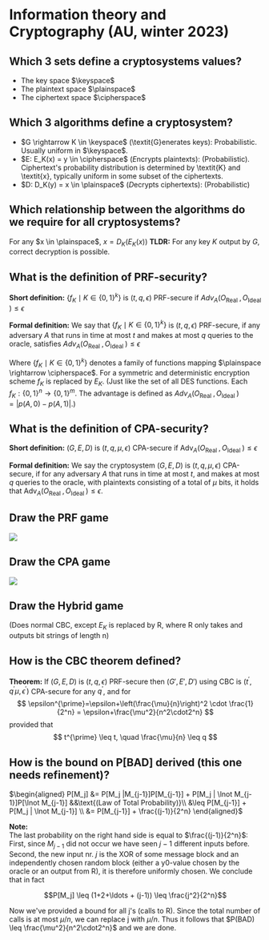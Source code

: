 # Information theory and Cryptography (AU, winter 2023)

## Which 3 sets define a cryptosystems values?

- The key space $\keyspace$  
- The plaintext space $\plainspace$  
- The ciphertext space $\cipherspace$  

## Which 3 algorithms define a cryptosystem?

- $G \rightarrow K \in \keyspace$ (\textit{G}enerates keys): Probabilistic. Usually uniform in $\keyspace$.  
- $E: E_K(x) = y \in \cipherspace$ ($\textit{E}$ncrypts plaintexts): (Probabilistic). Ciphertext's probability distribution is determined by \textit{K} and \textit{x}, typically uniform in some subset of the ciphertexts.  
- $D: D_K(y) = x \in \plainspace$ ($\textit{D}$ecrypts ciphertexts): (Probabilistic)  

## Which relationship between the algorithms do we require for all cryptosystems?

For any $x \in \plainspace$, $x = D_K(E_K(x))$ 
**TLDR:** For any key $\textit{K}$ output by $\textit{G}$, correct decryption is possible.  

## What is the definition of PRF-security?

**Short definition:** $\left\{f_K \mid K \in\{0,1\}^k\right\}$ is $(t, q, \epsilon)$ PRF-secure if $Adv_A\left(O_{\text {Real }}, O_{\text {Ideal }}\right) \leq \epsilon$  

**Formal definition:** We say that $\left\{f_K \mid K \in\{0,1\}^k\right\}$ is $(t, q, \epsilon)$ PRF-secure, if any adversary $A$ that runs in time at most $t$ and makes at most $q$ queries to the oracle, satisfies $Adv_A\left(O_{\text {Real }}, O_{\text {Ideal }}\right) \leq \epsilon$

Where $\left\{f_K \mid K \in\{0,1\}^k\right\}$ denotes a family of functions mapping $\plainspace \rightarrow \cipherspace$. For a symmetric and deterministic encryption scheme $f_K$ is replaced by $E_K$. (Just like the set of all DES functions. Each $f_K: \{0,1\}^n \rightarrow \{0,1\}^m$. The advantage is defined as $Adv_A\left(O_{\text {Real }}, O_{\text {Ideal }}\right) = |p(A,0) - p(A,1)|$.)

## What is the definition of CPA-security?

**Short definition:** $(G, E, D)$ is $(t, q, \mu, \epsilon)$ CPA-secure if $\operatorname{Adv}_A\left(O_{\text {Real }}, O_{\text {Ideal }}\right) \leq \epsilon$

**Formal definition:** We say the cryptosystem $(G, E, D)$ is $(t, q, \mu, \epsilon)$ CPA-secure, if for any adversary $A$ that runs in time at most $t$, and makes at most $q$ queries to the oracle, with plaintexts consisting of a total of $\mu$ bits, it holds that $\operatorname{Adv}_A\left(O_{\text {Real }}, O_{\text {Ideal }}\right) \leq \epsilon$.

## Draw the PRF game

![](images/symmetric-cryptosystems/PRF-CPA-Security.png)

## Draw the CPA game

![](images/symmetric-cryptosystems/PRF-CPA-Security.png)

## Draw the Hybrid game

(Does normal CBC, except $E_K$ is replaced by R, where R only takes and outputs bit strings of length n)

## How is the CBC theorem defined?

**Theorem:**
    If $(G, E, D)$ is $\left(t, q, \epsilon\right)$ PRF-secure then $(G', E', D')$ using CBC is $(t^{\prime}, q^{\prime} \mu, \epsilon^{\prime})$ CPA-secure for any $q^{\prime}$, and for
$$
\epsilon^{\prime}=\epsilon+\left(\frac{\mu}{n}\right)^2 \cdot \frac{1}{2^n} = \epsilon+\frac{\mu^2}{n^2\cdot2^n} 
$$
provided that
$$
t^{\prime} \leq t, \quad \frac{\mu}{n} \leq q
$$

## How is the bound on P[BAD] derived (this one needs refinement)?

$\begin{aligned}
  P[M_j] &= 
    P[M_j |M_{j-1}]P[M_{j-1}] + P[M_j | \lnot M_{j-1}]P[\lnot M_{j-1}] 
    &&\text{(Law of Total Probability)}\\
    &\leq P[M_{j-1}] + P[M_j | \lnot M_{j-1}] \\
    &= P[M_{j-1}] + \frac{(j-1)}{2^n}
\end{aligned}$

**Note:**  
The last probability on the right hand side is equal to $\frac{(j-1)}{2^n}$: First, since $M_{j-1}$ did not occur we have seen $j - 1$ different inputs before. Second, the new input nr. $j$ is the XOR of some message block and an independently chosen random block (either a y0-value chosen by the oracle or an output from R), it is therefore uniformly chosen.
We conclude that in fact

$$P[M_j] \leq (1+2+\ldots + (j-1)) \leq \frac{j^2}{2^n}$$

Now we've provided a bound for all j's (calls to R).
Since the total number of calls is at most $\mu/n$, we can replace j with $\mu/n$. Thus it follows that $P(BAD) \leq \frac{\mu^2}{n^2\cdot2^n}$ and we are done.